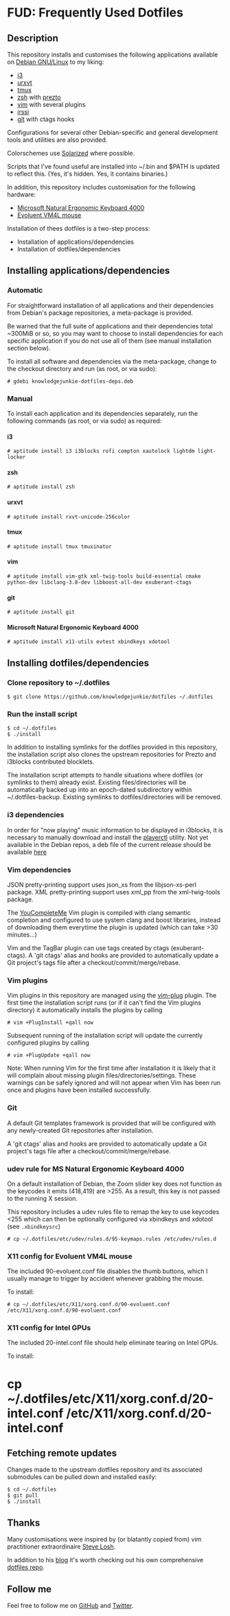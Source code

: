# FUD: Frequently Used Dotfiles

## Description

This repository installs and customises the following applications available on
[Debian GNU/Linux][debian] to my liking:

- [i3][i3]
- [urxvt][urxvt]
- [tmux][tmux]
- [zsh][zsh] with [prezto][prezto]
- [vim][vim] with several plugins
- [irssi][irssi]
- [git][git] with ctags hooks

Configurations for several other Debian-specific and general development tools
and utilities are also provided.

Colorschemes use [Solarized][solarized] where possible.

Scripts that I've found useful are installed into ~/.bin and $PATH is updated
to reflect this. (Yes, it's hidden. Yes, it contains binaries.)

In addition, this repository includes customisation for the following hardware:

- [Microsoft Natural Ergonomic Keyboard 4000][ergo4000]
- [Evoluent VM4L mouse][vm4l]

Installation of thees dotfiles is a two-step process:

- Installation of applications/dependencies
- Installation of dotfiles/dependencies


## Installing applications/dependencies

### Automatic

For straightforward installation of all applications and their dependencies
from Debian's package repositories, a meta-package is provided.

Be warned that the full suite of applications and their dependencies total
~300MiB or so, so you may want to choose to install dependencies for each
specific application if you do not use all of them (see manual installation
section below).

To install all software and dependencies via the meta-package, change to the
checkout directory and run (as root, or via sudo):

    # gdebi knowledgejunkie-dotfiles-deps.deb

### Manual

To install each application and its dependencies separately, run the following
commands (as root, or via sudo) as required:

#### i3

    # aptitude install i3 i3blocks rofi compton xautolock lightdm light-locker

#### zsh

    # aptitude install zsh

#### urxvt

    # aptitude install rxvt-unicode-256color

#### tmux

    # aptitude install tmux tmuxinator

#### vim

    # aptitude install vim-gtk xml-twig-tools build-essential cmake python-dev libclang-3.8-dev libboost-all-dev exuberant-ctags

#### git

    # aptitude install git

#### Microsoft Natural Ergonomic Keyboard 4000

    # aptitude install x11-utils evtest xbindkeys xdotool


## Installing dotfiles/dependencies

### Clone repository to ~/.dotfiles

    $ git clone https://github.com/knowledgejunkie/dotfiles ~/.dotfiles

### Run the install script

    $ cd ~/.dotfiles
    $ ./install

In addition to installing symlinks for the dotfiles provided in this
repository, the installation script also clones the upstream repositories for
Prezto and i3blocks contributed blocklets.

The installation script attempts to handle situations where dotfiles (or
symlinks to them) already exist. Existing files/directories will be
automatically backed up into an epoch-dated subdirectory within
~/.dotfiles-backup. Existing symlinks to dotfiles/directories will be removed.

### i3 dependencies

In order for "now playing" music information to be displayed in i3blocks, it is
necessary to manually download and install the [playerctl][playerctl] utility. 
Not yet available in the Debian repos, a deb file of the current release should be
available [here][playerctl]

### Vim dependencies

JSON pretty-printing support uses json\_xs from the libjson-xs-perl package.
XML pretty-printing support uses xml\_pp from the xml-twig-tools package.

The [YouCompleteMe][ycm] Vim plugin is compiled with clang semantic completion
and configured to use system clang and boost libraries, instead of downloading
them everytime the plugin is updated (which can take >30 minutes...)

Vim and the TagBar plugin can use tags created by ctags (exuberant-ctags). A
'git ctags' alias and hooks are provided to automatically update a Git project's
tags file after a checkout/commit/merge/rebase.

### Vim plugins

Vim plugins in this repository are managed using the [vim-plug][vim-plug]
plugin. The first time the installation script runs (or if it can't find the
Vim plugins directory) it automatically installs the plugins by calling

    # vim +PlugInstall +qall now

Subsequent running of the installation script will update the currently
configured plugins by calling

    # vim +PlugUpdate +qall now

Note: When running Vim for the first time after installation it is likely that
it will complain about missing plugin files/directories/settings. These
warnings can be safely ignored and will not appear when Vim has been run once
and plugins have been installed successfully.

### Git

A default Git templates framework is provided that will be configured with any
newly-created Git repositories after installation.

A 'git ctags' alias and hooks are provided to automatically update a
Git project's tags file after a checkout/commit/merge/rebase.

### udev rule for MS Natural Ergonomic Keyboard 4000

On a default installation of Debian, the Zoom slider key does not function as
the keycodes it emits (418,419) are >255. As a result, this key is not
passed to the running X session.

This repository includes a udev rules file to remap the key to use keycodes
<255 which can then be optionally configured via xbindkeys and xdotool
(see `.xbindkeysrc`)

    # cp ~/.dotfiles/etc/udev/rules.d/95-keymaps.rules /etc/udev/rules.d

### X11 config for Evoluent VM4L mouse

The included 90-evoluent.conf file disables the thumb buttons, which I
usually manage to trigger by accident whenever grabbing the mouse.

To install:

    # cp ~/.dotfiles/etc/X11/xorg.conf.d/90-evoluent.conf /etc/X11/xorg.conf.d/90-evoluent.conf


### X11 config for Intel GPUs

The included 20-intel.conf file should help eliminate tearing on Intel GPUs.

To install:

# cp ~/.dotfiles/etc/X11/xorg.conf.d/20-intel.conf /etc/X11/xorg.conf.d/20-intel.conf


## Fetching remote updates

Changes made to the upstream dotfiles repository and its associated submodules
can be pulled down and installed easily:

    $ cd ~/.dotfiles
    $ git pull
    $ ./install


## Thanks

Many customisations were inspired by (or blatantly copied from) vim
practitioner extraordinaire [Steve Losh][sjl-blog].

In addition to his [blog][sjl-blog] it's worth checking out his own
comprehensive [dotfiles repo][sjl-dotfiles].


## Follow me

Feel free to follow me on [GitHub][nm-github] and [Twitter][nm-twitter].

[debian]: http://www.debian.org/
[i3]: https://i3wm.org/
[playerctl]: https://github.com/acrisci/playerctl/releases/latest
[zsh]: http://zsh.sourceforge.net/
[prezto]: https://github.com/sorin-ionescu/prezto
[urxvt]: http://software.schmorp.de/pkg/rxvt-unicode.html
[tmux]: https://github.com/tmux/tmux/wiki
[vim]: http://www.vim.org/
[vim-plug]: https://github.com/junegunn/vim-plug
[ycm]: https://github.com/Valloric/YouCompleteMe
[git]: http://git-scm.com/
[irssi]: https://irssi.org/
[solarized]: https://github.com/altercation/solarized
[ergo4000]: http://www.microsoft.com/hardware/en-us/p/natural-ergonomic-keyboard-4000
[vm4l]: https://evoluent.com/products/vm4l/
[sjl-blog]: http://stevelosh.com/
[sjl-dotfiles]: http://bitbucket.org/sjl/dotfiles
[nm-github]: https://github.com/knowledgejunkie
[nm-twitter]: http://twitter.com/nickmorrott
